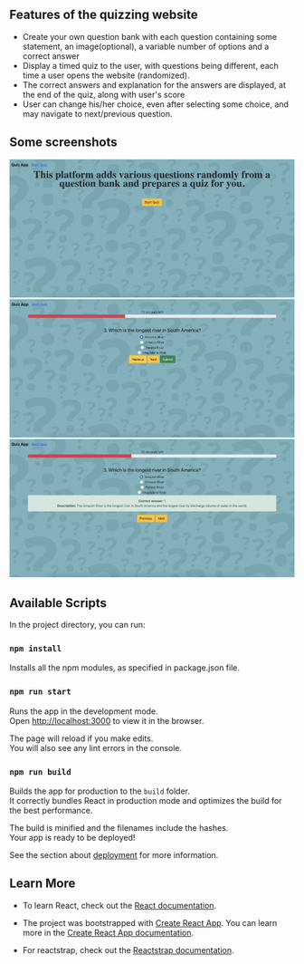 ## Features of the quizzing website

- Create your own question bank with each question containing some statement, an image(optional), a variable number of options and a correct answer
- Display a timed quiz to the user, with questions being different, each time a user opens the website (randomized).
- The correct answers and explanation for the answers are displayed, at the end of the quiz, along with user's score
- User can change his/her choice, even after selecting some choice, and may navigate to next/previous question.

## Some screenshots

![](/readme/ss1.png)
![](/readme/ss2.png)
![](/readme/ss3.png)

## Available Scripts

In the project directory, you can run:

### `npm install`

Installs all the npm modules, as specified in package.json file.

### `npm run start`

Runs the app in the development mode.<br />
Open [http://localhost:3000](http://localhost:3000) to view it in the browser.

The page will reload if you make edits.<br />
You will also see any lint errors in the console.

### `npm run build`

Builds the app for production to the `build` folder.<br />
It correctly bundles React in production mode and optimizes the build for the best performance.

The build is minified and the filenames include the hashes.<br />
Your app is ready to be deployed!

See the section about [deployment](https://facebook.github.io/create-react-app/docs/deployment) for more information.

## Learn More

- To learn React, check out the [React documentation](https://reactjs.org/).

- The project was bootstrapped with [Create React App](https://github.com/facebook/create-react-app). You can learn more in the [Create React App documentation](https://facebook.github.io/create-react-app/docs/getting-started).

- For reactstrap, check out the [Reactstrap documentation](http://reactstrap.github.io/components).
